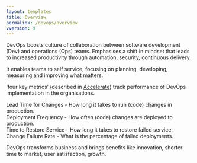 ```yaml
---
layout: templates
title: Overview
permalink: /devops/overview
vversion: 9
---
```



DevOps boosts culture of collaboration between software development \(Dev\) and operations \(Ops\) teams. Emphasises a shift in mindset that leads to increased productivity through automation, security, continuous delivery. 

It enables teams to self service, focusing on planning, developing, measuring and improving what matters.

‘four key metrics’ \(described in [Accelerate](https://www.amazon.com/Accelerate-Software-Performing-Technology-Organizations-ebook/dp/B07B9F83WM)\) track performance of DevOps implementation in the organisations.  
  
   Lead Time for Changes - How long it takes to run \(code\) changes in production.  
   Deployment Frequency - How often \(code\) changes are deployed to production.  
   Time to Restore Service - How long it takes to restore failed service.  
   Change Failure Rate - What is the percentage of failed deployments.

DevOps transforms business and brings benefits like innovation, shorter time to market, user satisfaction, growth.  




